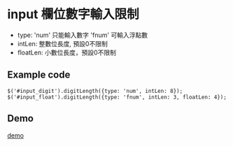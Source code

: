 # input 欄位數字輸入限制

* type: 'num' 只能輸入數字
        'fnum' 可輸入浮點數
* intLen: 整數位長度, 預設0不限制
* floatLen: 小數位長度，預設0不限制

## Example code

```
$('#input_digit').digitLength({type: 'num', intLen: 8});
$('#input_float').digitLength({type: 'fnum', intLen: 3, floatLen: 4});
```


## Demo

[demo](http://jsfiddle.net/lighter/mphtu5n5/)
